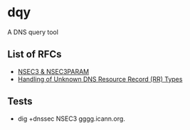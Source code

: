 # dqy
A DNS query tool

## List of RFCs

* [NSEC3 & NSEC3PARAM](https://datatracker.ietf.org/doc/html/rfc5155)
* [Handling of Unknown DNS Resource Record (RR) Types](https://datatracker.ietf.org/doc/html/rfc3597)

## Tests
* dig +dnssec NSEC3 gggg.icann.org.

